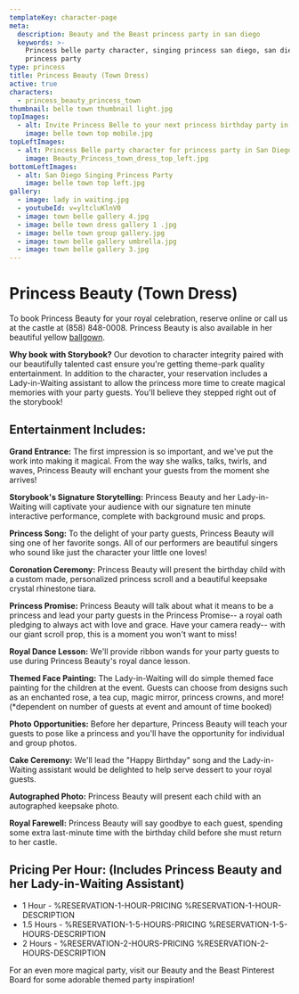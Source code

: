 ```yaml
---
templateKey: character-page
meta:
  description: Beauty and the Beast princess party in san diego
  keywords: >-
    Princess belle party character, singing princess san diego, san diego
    princess party
type: princess
title: Princess Beauty (Town Dress)
active: true
characters:
  - princess_beauty_princess_town
thumbnail: belle town thumbnail light.jpg
topImages:
  - alt: Invite Princess Belle to your next princess birthday party in san diego
    image: belle town top mobile.jpg
topLeftImages:
  - alt: Princess Belle party character for princess party in San Diego
    image: Beauty_Princess_town_dress_top_left.jpg
bottomLeftImages:
  - alt: San Diego Singing Princess Party
    image: belle town top left.jpg
gallery:
  - image: lady in waiting.jpg
  - youtubeId: v=yltcluKlnV0
  - image: town belle gallery 4.jpg
  - image: belle town dress gallery 1 .jpg
  - image: belle town group gallery.jpg
  - image: town belle gallery umbrella.jpg
  - image: town belle gallery 3.jpg
---
```

# Princess Beauty (Town Dress)

To book Princess Beauty for your royal celebration, reserve online or call us at the castle at (858) 848-0008.  Princess Beauty is also available in her beautiful yellow [ballgown](/content/san-diego-princess-party/character-page/princess-belle/).

<div class="boxed">

**Why book with Storybook?**  Our devotion to character integrity paired with our beautifully talented cast ensure you're getting theme-park quality entertainment.  In addition to the character, your reservation includes a Lady-in-Waiting assistant to allow the princess more time to create magical memories with your party guests.  You'll believe they stepped right out of the storybook!

</div>

## Entertainment Includes:

**Grand Entrance:**  The first impression is so important, and we've put the work into making it magical.  From the way she walks, talks, twirls, and waves, Princess Beauty will enchant your guests from the moment she arrives!

**Storybook's Signature Storytelling:**  Princess Beauty and her Lady-in-Waiting will captivate your audience with our signature ten minute interactive performance, complete with background music and props. 

**Princess Song:**  To the delight of your party guests, Princess Beauty will sing one of her favorite songs.  All of our performers are beautiful singers who sound like just the character your little one loves!

**Coronation Ceremony:**  Princess Beauty will present the birthday child with a custom made, personalized princess scroll and a beautiful keepsake crystal rhinestone tiara.

**Princess Promise:**  Princess Beauty will talk about what it means to be a princess and lead your party guests in the Princess Promise-- a royal oath pledging to always act with love and grace.  Have your camera ready-- with our giant scroll prop, this is a moment you won't want to miss! 

**Royal Dance Lesson:**  We'll provide ribbon wands for your party guests to use during Princess Beauty's royal dance lesson.

**Themed Face Painting:**  The Lady-in-Waiting will do simple themed face painting for the children at the event.  Guests can choose from designs such as an enchanted rose, a tea cup, magic mirror, princess crowns, and more!  (*dependent on number of guests at event and amount of time booked)

**Photo Opportunities:**  Before her departure, Princess Beauty will teach your guests to pose like a princess and you'll have the opportunity for individual and group photos.

**Cake Ceremony:**   We'll lead the "Happy Birthday" song and the Lady-in-Waiting assistant would be delighted to help serve dessert to your royal guests.

**Autographed Photo:**  Princess Beauty will present each child with an autographed keepsake photo.

**Royal Farewell:**  Princess Beauty will say goodbye to each guest, spending some extra last-minute time with the birthday child before she must return to her castle. 

## **Pricing Per Hour:  (Includes Princess Beauty and her Lady-in-Waiting Assistant)**

* 1 Hour - %RESERVATION-1-HOUR-PRICING %RESERVATION-1-HOUR-DESCRIPTION
* 1.5 Hours - %RESERVATION-1-5-HOURS-PRICING %RESERVATION-1-5-HOURS-DESCRIPTION
* 2 Hours - %RESERVATION-2-HOURS-PRICING  %RESERVATION-2-HOURS-DESCRIPTION

For an even more magical party, visit our Beauty and the Beast Pinterest Board for some adorable themed party inspiration!
